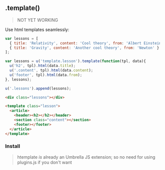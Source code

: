## .template()

> NOT YET WORKING

Use html templates seamlessly:

```js
var lessons = [
  { title: 'Relativity', content: 'Cool theory', from: 'Albert Einstein' },
  { title: 'Gravity', content: 'Another cool theory', from: 'Newton' }
];

var lessons = u('template.lesson').template(function(tpl, data){
  u('h2', tpl).html(data.title);
  u('.content', tpl).html(data.content);
  u('footer', tpl).html(data.from);
}, lessons);

u('.lessons').append(lessons);
```

```html
<div class="lessons"></div>

<template class="lesson">
  <article>
    <header><h2></h2></header>
    <section class="content"></section>
    <footer></footer>
  </article>
</template>
```

### Install

> htemplate *is* already an Umbrella JS extension; so no need for using plugins.js if you don't want
